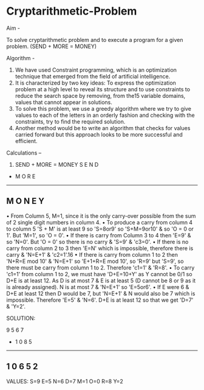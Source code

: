 # Cryptarithmetic-Problem

Aim -

To solve cryptarithmetic problem and to execute a program for a given problem. (SEND + MORE = MONEY)

Algorithm -

1. We have used Constraint programming, which is an optimization technique that emerged from the field of artificial intelligence.
2. It is characterized by two key ideas: To express the optimization problem at a high level to reveal its structure and to use constraints to reduce the search space by removing, from the15
variable domains, values that cannot appear in solutions.
3. To solve this problem, we use a greedy algorithm where we try to give values to each of the letters in an orderly fashion and checking with the constraints, try to find the required solution.
4. Another method would be to write an algorithm that checks for values carried forward but this approach looks to be more successful and efficient.

Calculations –

1. SEND + MORE = MONEY
  S E N D
+ M O R E
------------------
M O N E Y
------------------
• From Column 5, M=1, since it is the only carry-over possible from the sum of 2 single digit numbers in column 4.
• To produce a carry from column 4 to column 5 'S + M' is at least 9 so 'S=8or9' so 'S+M=9or10' & so 'O = 0 or 1'. But 'M=1', so 'O = 0'.
• If there is carry from Column 3 to 4 then 'E=9' & so 'N=0'. But 'O = 0' so there is no carry & 'S=9' & 'c3=0'.
• If there is no carry from column 2 to 3 then 'E=N' which is impossible, therefore there is carry & 'N=E+1' & 'c2=1'.16
• If there is carry from column 1 to 2 then 'N+R=E mod 10' & 'N=E+1' so 'E+1+R=E mod 10', so 'R=9' but 'S=9', so there must be carry from column 1 to 2. Therefore 'c1=1' & 
'R=8'.
• To carry 'c1=1' from column 1 to 2, we must have 'D+E=10+Y' as Y cannot be 0/1 so D+E is at least 12. As D is at most 7 & E is at least 5 (D cannot be 8 or 9 as it is already
assigned). N is at most 7 & 'N=E+1' so 'E=5or6'.
• If E were 6 & D+E at least 12 then D would be 7, but 'N=E+1' & N would also be 7 which is impossible. Therefore 'E=5' & 'N=6'. D+E is at least 12 so that we get 'D=7' & 'Y=2'.

SOLUTION:

  9 5 6 7
+ 1 0 8 5
-----------------
1 0 6 5 2
-----------------

VALUES:
S=9
E=5
N=6
D=7
M=1
O=0
R=8
Y=2
